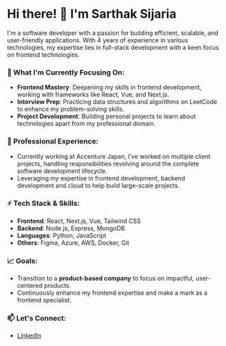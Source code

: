 # Hi there! 👋 I'm Sarthak Sijaria

I'm a software developer with a passion for building efficient, scalable, and user-friendly applications. With 4 years of experience in various technologies, my expertise lies in full-stack development with a keen focus on frontend technologies.

### 🌱 What I'm Currently Focusing On:
- **Frontend Mastery**: Deepening my skills in frontend development, working with frameworks like React, Vue, and Next.js.
- **Interview Prep**: Practicing data structures and algorithms on LeetCode to enhance my problem-solving skills.
- **Project Development**: Building personal projects to learn about technologies apart from my professional domain.

### 💼 Professional Experience:
- Currently working at Accenture Japan, I’ve worked on multiple client projects, handling responsibilities revolving around the complete software development lifecycle.
- Leveraging my expertise in frontend development, backend development and cloud to help build large-scale projects.

### ⚡ Tech Stack & Skills:
- **Frontend**: React, Next.js, Vue, Tailwind CSS
- **Backend**: Node.js, Express, MongoDB
- **Languages**: Python, JavaScript
- **Others**: Figma, Azure, AWS, Docker, Git

### 📈 Goals:
- Transition to a **product-based company** to focus on impactful, user-centered products.
- Continuously enhance my frontend expertise and make a mark as a frontend specialist.

### 📫 Let's Connect:
- [LinkedIn](https://www.linkedin.com/in/sarthaksijaria)


